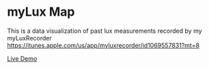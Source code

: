 # myLux Map

This is a data visualization of past lux measurements recorded by my myLuxRecorder https://itunes.apple.com/us/app/myluxrecorder/id1069557831?mt=8

[Live Demo](https://benjaminlawson.github.io/mylux-map/)